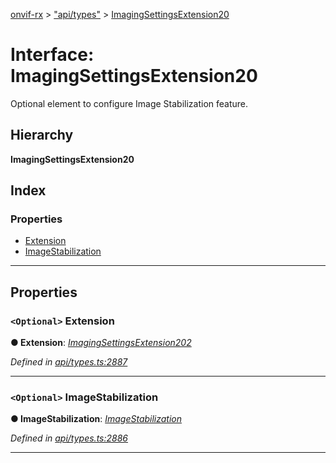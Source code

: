 [onvif-rx](../README.md) > ["api/types"](../modules/_api_types_.md) > [ImagingSettingsExtension20](../interfaces/_api_types_.imagingsettingsextension20.md)

# Interface: ImagingSettingsExtension20

Optional element to configure Image Stabilization feature.

## Hierarchy

**ImagingSettingsExtension20**

## Index

### Properties

* [Extension](_api_types_.imagingsettingsextension20.md#extension)
* [ImageStabilization](_api_types_.imagingsettingsextension20.md#imagestabilization)

---

## Properties

<a id="extension"></a>

### `<Optional>` Extension

**● Extension**: *[ImagingSettingsExtension202](_api_types_.imagingsettingsextension202.md)*

*Defined in [api/types.ts:2887](https://github.com/patrickmichalina/onvif-rx/blob/f117e44/src/api/types.ts#L2887)*

___
<a id="imagestabilization"></a>

### `<Optional>` ImageStabilization

**● ImageStabilization**: *[ImageStabilization](_api_types_.imagingsettingsextension20.md#imagestabilization)*

*Defined in [api/types.ts:2886](https://github.com/patrickmichalina/onvif-rx/blob/f117e44/src/api/types.ts#L2886)*

___

